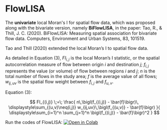 # FlowLISA
The **univariate** local Moran's I for spatial flow data, which was proposed along with the bivariate version, namely **BiFlowLISA**, in the paper:
Tao, R., & Thill, J. C. (2020). BiFlowLISA: Measuring spatial association for bivariate flow data. Computers, Environment and Urban Systems, 83, 101519.

Tao and Thill (2020) extended the local Moran’s I to spatial flow data.

As detailed in Equation (3), $FI_{i,j}$ is the local Moran’s I statistic, or the spatial autocorrelation measure of flow between origin $i$ and destination $j$; $f_{i,j}$ represents the value (or volume) of flow between regions $i$ and $j$; $n$ is the total number of flows in the study area; $f$ is the average value of all flows; $w_{ij,uv}$ is the spatial flow weight between $f_{i,j}$ and $f_{u,v}$.

Equation (3):

$$
FI_{(i,j)}
\;=\;
\frac{
  n\,\bigl(f_{(i,j)} - \bar{f}\bigr)\,
  \displaystyle\sum_{(u,v)\neq(i,j)} w_{ij,uv}\,\bigl(f_{(u,v)} - \bar{f}\bigr)
}{
  \displaystyle\sum_{i=1}^n \sum_{j=1}^n \bigl(f_{(i,j)} - \bar{f}\bigr)^2
}
$$

Run the codes of FlowLISA:
[![Open in Colab](https://colab.research.google.com/assets/colab-badge.svg)](https://colab.research.google.com/github/bobyellow/FlowLISA/blob/main/FlowLISA_main.ipynb)
